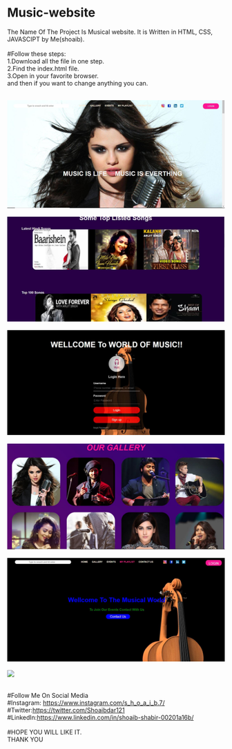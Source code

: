 # Music-website
The Name Of The Project Is Musical website. It is Written in HTML, CSS, JAVASCIPT by Me(shoaib).<br />
<br />
#Follow these steps:<br />
1.Download all the file in one step.<br />
2.Find the index.html file.<br />
3.Open in your favorite browser.<br />
and then if you want to change anything you can.<br />
<br />

![](Screenshots/Front.JPG)<br />
<br />
![](Screenshots/Middle.JPG)<br />
<br />
![](Screenshots/Login.JPG)<br />
<br />
![](Screenshots/Gallery.JPG)<br />
<br />
![](Screenshots/Events.JPG)<br />
<br />
![](Screenshots/Playlist.JPG)<br />
<br />

#Follow Me On Social Media<br />
#Instagram: https://www.instagram.com/s_h_o_a_i_b.7/<br />
#Twitter:https://twitter.com/Shoaibdar121<br />
#LinkedIn:https://www.linkedin.com/in/shoaib-shabir-00201a16b/<br />
<br />
#HOPE YOU WILL LIKE IT.<br />
THANK YOU<br />
